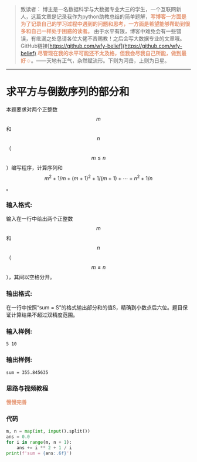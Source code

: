 
> 致读者： 博主是一名数据科学与大数据专业大三的学生，一个互联网新人，这篇文章是记录我作为python助教总结的简单题解，**<font color='#e59572'>写博客一方面是为了记录自己的学习过程中遇到的问题和思考，一方面是希望能够帮助到很多和自己一样处于困惑的读者。</font>**
> 由于水平有限，博客中难免会有一些错误，有纰漏之处恳请各位大佬不吝赐教！之后会写大数据专业的文章哦。
> GitHub链接[https://github.com/wfy-belief](https://github.com/wfy-belief)
> **<font color='#e59572'>尽管现在我的水平可能还不太及格，但我会尽我自己所能，做到最好☺</font>**。——天地有正气，杂然赋流形。下则为河岳，上则为日星。
---
# 求平方与倒数序列的部分和
本题要求对两个正整数$$m$$和$$n$$（$$m \le n$$）编写程序，计算序列和$$m^2 + 1/m + (m+1)^2 + 1/(m+1) + \cdots + n^2 + 1/n$$。

### 输入格式:

输入在一行中给出两个正整数$$m$$和$$n$$（$$m \le n$$），其间以空格分开。

### 输出格式:

在一行中按照“sum = S”的格式输出部分和的值S，精确到小数点后六位。题目保证计算结果不超过双精度范围。

### 输入样例:
```in
5 10
```

### 输出样例:
```out
sum = 355.845635
```
### 思路与视频教程
**<font color='#e59572'>慢慢完善</font>**

### 代码
```python
m, n = map(int, input().split())
ans = 0.0
for i in range(m, n + 1):
    ans += i ** 2 + 1 / i
print(f'sum = {ans:.6f}')

```